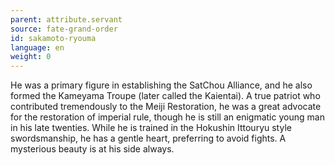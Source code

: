 ```yaml
---
parent: attribute.servant
source: fate-grand-order
id: sakamoto-ryouma
language: en
weight: 0
---
```


He was a primary figure in establishing the SatChou Alliance, and he also formed the Kameyama Troupe (later called the Kaientai). A true patriot who contributed tremendously to the Meiji Restoration, he was a great advocate for the restoration of imperial rule, though he is still an enigmatic young man in his late twenties. While he is trained in the Hokushin Ittouryu style swordsmanship, he has a gentle heart, preferring to avoid fights. A mysterious beauty is at his side always.
